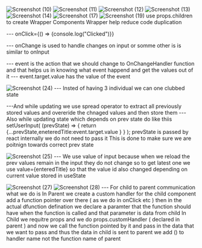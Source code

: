 ![Screenshot (10)](https://user-images.githubusercontent.com/98139553/204858372-f7806202-0afc-4a02-9a03-54cb71a3dbd2.png)
![Screenshot (11)](https://user-images.githubusercontent.com/98139553/204860548-2de19d09-c387-424b-a55a-12fba7f2f12f.png)
![Screenshot (12)](https://user-images.githubusercontent.com/98139553/204861629-92fb98f7-059d-46a5-a085-48f12abebdee.png)
![Screenshot (13)](https://user-images.githubusercontent.com/98139553/204863146-d2d6664d-21a2-441b-a614-5d3247b9c491.png)
![Screenshot (14)](https://user-images.githubusercontent.com/98139553/205218726-46e015f7-cdcd-4304-b44c-9d65ab3f4860.png)
![Screenshot (17)](https://user-images.githubusercontent.com/98139553/205505881-d7e32666-c991-4344-a9d2-a18ccfe2acb0.png)
![Screenshot (19)](https://user-images.githubusercontent.com/98139553/205506144-99a28e4c-e84b-4327-8b9d-002b8328c4f2.png)
 use props.children to create Wrapper Components   Wrapper help reduce code duplication
 
 
 --- onClick={() => {console.log("Clicked")}}
 
--- onChange is used to handle changes on input or somme other is is similar to onInput

--- event is the action that we should change to OnChangeHandler function and that helps us in knowing what event happend and get the values out of it 
--- event.target.value has the value of the event 

![Screenshot (24)](https://user-images.githubusercontent.com/98139553/205678471-3c0a4264-471f-48cf-9449-897149a902a5.png)
--- Insted of having 3 individual we can one clubbed state 

---And while updating we use spread operator to extract all previously stored values and overeride the chnaged values and then store them 
--- Also while updating state which depends on prev state do like thiis 
    setUserInput( (prevState) => { return {...prevState,eneteredTitle:event.target.value } } );
    prevState is passed by react internally we do not need to pass it
    This is done to make sure we are poitnign towards correct prev state
    

![Screenshot (25)](https://user-images.githubusercontent.com/98139553/205679200-baf13dbe-5de0-4537-b9c1-e1b0db56b4a5.png)
--- We use value of input because when we reload the prev values remain in the input they do not change so to get latest one we use value={enteredTitle} so that the value id also changed depending on current value stored in useState

    
![Screenshot (27)](https://user-images.githubusercontent.com/98139553/205702010-ee575a9c-3082-4282-acbb-3c76305d361e.png)
![Screenshot (28)](https://user-images.githubusercontent.com/98139553/205702025-4aec2b95-f18e-46ca-90a0-b7faee81a5ed.png)
--- For child to parent communication what we do is 
    In Parent we create a custom handler for the child component add a function pointer over there ( as we do in onClick etc ) then in the actual dfunction defination     we declare a paramter that the function should have when the function is called and that parameter is data from child
    In Child we requitre props and we do props.customHandler ( declared in parent ) and now we call the function pointed by it and pass in the data that we want to         pass and thus the data in child is sent to parent  we add () to handler name not the function name of parent  
    
